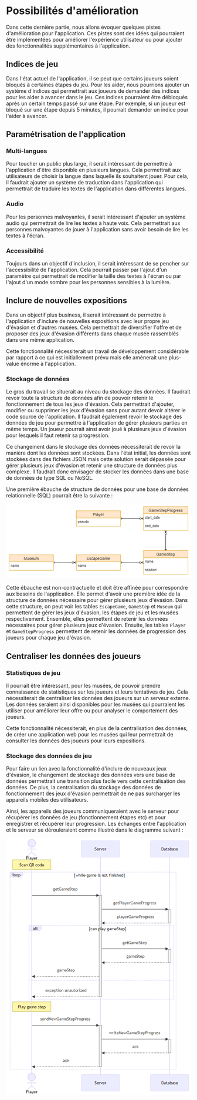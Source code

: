 # Possibilités d'amélioration
Dans cette dernière partie, nous allons évoquer quelques pistes d'amélioration pour l'application. Ces pistes sont des idées qui pourraient être implémentées pour améliorer l'expérience utilisateur ou pour ajouter des fonctionnalités supplémentaires à l'application.

## Indices de jeu
Dans l'état actuel de l'application, il se peut que certains joueurs soient bloqués à certaines étapes du jeu. Pour les aider, nous pourrions ajouter un système d'indices qui permettrait aux joueurs de demander des indices pour les aider à avancer dans le jeu. Ces indices pourraient être débloqués après un certain temps passé sur une étape. Par exemple, si un joueur est bloqué sur une étape depuis 5 minutes, il pourrait demander un indice pour l'aider à avancer.

## Paramétrisation de l'application
### Multi-langues
Pour toucher un public plus large, il serait intéressant de permettre à l'application d'être disponible en plusieurs langues. Cela permettrait aux utilisateurs de choisir la langue dans laquelle ils souhaitent jouer. Pour cela, il faudrait ajouter un système de traduction dans l'application qui permettrait de traduire les textes de l'application dans différentes langues.

### Audio
Pour les personnes malvoyantes, il serait intéressant d'ajouter un système audio qui permettrait de lire les textes à haute voix. Cela permettrait aux personnes malvoyantes de jouer à l'application sans avoir besoin de lire les textes à l'écran.

### Accessibilité
Toujours dans un objectif d'inclusion, il serait intéressant de se pencher sur l'accessibilité de l'application. Cela pourrait passer par l'ajout d'un paramètre qui permettrait de modifier la taille des textes à l'écran ou par l'ajout d'un mode sombre pour les personnes sensibles à la lumière.

## Inclure de nouvelles expositions
Dans un objectif plus business, il serait intéressant de permettre à l'application d'inclure de nouvelles expositions avec leur propre jeu d'évasion et d'autres musées. Cela permettrait de diversifier l'offre et de proposer des jeux d'évasion différents dans chaque musée rassemblés dans une même application.

Cette fonctionnalité nécessiterait un travail de développement considérable par rapport à ce qui est initiallement prévu mais elle amènerait une plus-value énorme à l'application.

### Stockage de données
Le gros du travail se situerait au niveau du stockage des données. Il faudrait revoir toute la structure de données afin de pouvoir retenir le fonctionnement de tous les jeux d'évasion. Cela permettrait d'ajouter, modifier ou supprimer les jeux d'évasion sans pour autant devoir altérer le code source de l'application. Il faudrait également revoir le stockage des données de jeu pour permettre à l'application de gérer plusieurs parties en même temps. Un joueur pourrait ainsi avoir joué à plusieurs jeux d'évasion pour lesquels il faut retenir sa progression.

Ce changement dans le stockage des données nécessiterait de revoir la manière dont les données sont stockées. Dans l'état initial, les données sont stockées dans des fichiers JSON mais cette solution serait dépassée pour gérer plusieurs jeux d'évasion et retenir une structure de données plus complexe. Il faudrait donc envisager de stocker les données dans une base de données de type SQL ou NoSQL.

Une première ébauche de structure de données pour une base de données relationnelle (SQL) pourrait être la suivante :

![Ebauche structure de données incluant de nouvelles expositions](../assets/images/diagrams/Draft-database-include-new-games.png)

Cette ébauche est non-contractuelle et doit être affinée pour correspondre aux besoins de l'application. Elle permet d'avoir une première idée de la structure de données nécessaire pour gérer plusieurs jeux d'évasion. Dans cette structure, on peut voir les tables `EscapeGame`, `GameStep` et `Museum` qui permettent de gérer les jeux d'évasion, les étapes de jeu et les musées respectivement. Ensemble, elles permettent de retenir les données nécessaires pour gérer plusieurs jeux d'évasion. Ensuite, les tables `Player` et `GameStepProgress` permettent de retenir les données de progression des joueurs pour chaque jeu d'évasion.

## Centraliser les données des joueurs
### Statistiques de jeu
Il pourrait être intéressant, pour les musées, de pouvoir prendre connaissance de statistiques sur les joueurs et leurs tentatives de jeu. Cela nécessiterait de centraliser les données des joueurs sur un serveur externe. Les données seraient ainsi disponibles pour les musées qui pourraient les utiliser pour améliorer leur offre ou pour analyser le comportement des joueurs.

Cette fonctionnalité nécessiterait, en plus de la centralisation des données, de créer une application web pour les musées qui leur permettrait de consulter les données des joueurs pour leurs expositions.

### Stockage des données de jeu
Pour faire un lien avec la fonctionnalité d'inclure de nouveaux jeux d'évasion, le changement de stockage des données vers une base de données permettrait une transition plus facile vers cette centralisation des données. De plus, la centralisation du stockage des données de fonctionnement des jeux d'évasion permettrait de ne pas surcharger les appareils mobiles des utilisateurs.

Ainsi, les appareils des joueurs communiqueraient avec le serveur pour récupérer les données de jeu (fonctionnement étapes etc) et pour enregistrer et récupérer leur progression. Les échanges entre l'application et le serveur se dérouleraient comme illustré dans le diagramme suivant :

![Diagramme de séquence des communications avec les données centralisées](../assets/images/diagrams/Sequence-centralized-data-communications.png)
